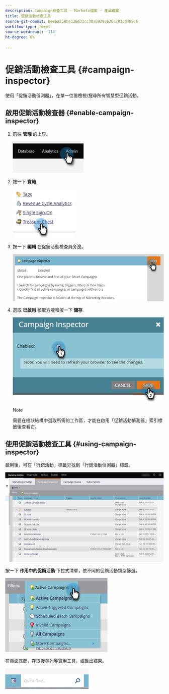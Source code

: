 ```yaml
---
description: Campaign檢查工具 — Marketo檔案 — 產品檔案
title: 促銷活動檢查工具
source-git-commit: beeba258be336d33cc30a6938e626d703cd409c6
workflow-type: tm+mt
source-wordcount: '118'
ht-degree: 0%

---
```


# 促銷活動檢查工具 {#campaign-inspector}

使用「促銷活動偵測器」，在單一位置檢視/搜尋所有智慧型促銷活動。

## 啟用促銷活動檢查器 {#enable-campaign-inspector}

1. 前往 **管理** 的上界。

   ![](assets/campaign-inspector-1.png)

1. 按一下 **寶箱**.

   ![](assets/campaign-inspector-2.png)

1. 按一下 **編輯** 在促銷活動檢查員旁邊。

   ![](assets/campaign-inspector-3.png)

1. 選取 **已啟用** 核取方塊和按一下 **儲存**.

   ![](assets/campaign-inspector-4.png)

   >[!NOTE]
   >
   >需要在樹狀結構中選取所需的工作區，才能在啟用「促銷活動偵測器」索引標籤後查看它。

## 使用促銷活動檢查工具 {#using-campaign-inspector}

啟用後，可在「行銷活動」標籤旁找到「行銷活動偵測器」標籤。

![](assets/campaign-inspector-5.png)

按一下 **作用中的促銷活動** 下拉式清單，依不同的促銷活動類型篩選。

![](assets/campaign-inspector-6.png)

在頁面底部，存取搜尋列等實用工具，或匯出結果。

![](assets/campaign-inspector-7.png)
